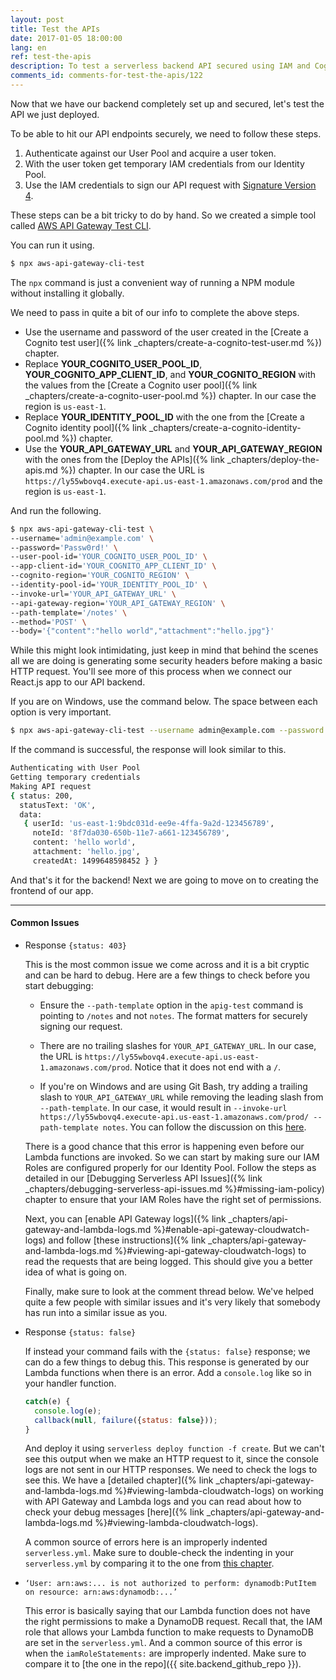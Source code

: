 ```yaml
---
layout: post
title: Test the APIs
date: 2017-01-05 18:00:00
lang: en
ref: test-the-apis
description: To test a serverless backend API secured using IAM and Cognito User Pool you need to follow a few steps. First, generate a user token by authenticating with the User Pool. Then use the user token to get a set of temporary IAM credentials using the Identity Pool. Finally, sign the API request using the IAM credentials using Signature Version 4 and make the request. To simplify this process we are going to use the “aws-api-gateway-cli-test” tool.
comments_id: comments-for-test-the-apis/122
---
```


Now that we have our backend completely set up and secured, let's test the API we just deployed.

To be able to hit our API endpoints securely, we need to follow these steps.

1. Authenticate against our User Pool and acquire a user token.
2. With the user token get temporary IAM credentials from our Identity Pool.
3. Use the IAM credentials to sign our API request with [Signature Version 4](http://docs.aws.amazon.com/general/latest/gr/signature-version-4.html).

These steps can be a bit tricky to do by hand. So we created a simple tool called [AWS API Gateway Test CLI](https://github.com/AnomalyInnovations/aws-api-gateway-cli-test).

You can run it using.

``` bash
$ npx aws-api-gateway-cli-test
```

The `npx` command is just a convenient way of running a NPM module without installing it globally.

We need to pass in quite a bit of our info to complete the above steps.

- Use the username and password of the user created in the [Create a Cognito test user]({% link _chapters/create-a-cognito-test-user.md %}) chapter.
- Replace **YOUR_COGNITO_USER_POOL_ID**, **YOUR_COGNITO_APP_CLIENT_ID**, and **YOUR_COGNITO_REGION** with the values from the [Create a Cognito user pool]({% link _chapters/create-a-cognito-user-pool.md %}) chapter. In our case the region is `us-east-1`.
- Replace **YOUR_IDENTITY_POOL_ID** with the one from the [Create a Cognito identity pool]({% link _chapters/create-a-cognito-identity-pool.md %}) chapter.
- Use the **YOUR_API_GATEWAY_URL** and **YOUR_API_GATEWAY_REGION** with the ones from the [Deploy the APIs]({% link _chapters/deploy-the-apis.md %}) chapter. In our case the URL is `https://ly55wbovq4.execute-api.us-east-1.amazonaws.com/prod` and the region is `us-east-1`.

And run the following.

``` bash
$ npx aws-api-gateway-cli-test \
--username='admin@example.com' \
--password='Passw0rd!' \
--user-pool-id='YOUR_COGNITO_USER_POOL_ID' \
--app-client-id='YOUR_COGNITO_APP_CLIENT_ID' \
--cognito-region='YOUR_COGNITO_REGION' \
--identity-pool-id='YOUR_IDENTITY_POOL_ID' \
--invoke-url='YOUR_API_GATEWAY_URL' \
--api-gateway-region='YOUR_API_GATEWAY_REGION' \
--path-template='/notes' \
--method='POST' \
--body='{"content":"hello world","attachment":"hello.jpg"}'
```

While this might look intimidating, just keep in mind that behind the scenes all we are doing is generating some security headers before making a basic HTTP request. You'll see more of this process when we connect our React.js app to our API backend.

If you are on Windows, use the command below. The space between each option is very important.

``` bash
$ npx aws-api-gateway-cli-test --username admin@example.com --password Passw0rd! --user-pool-id YOUR_COGNITO_USER_POOL_ID --app-client-id YOUR_COGNITO_APP_CLIENT_ID --cognito-region YOUR_COGNITO_REGION --identity-pool-id YOUR_IDENTITY_POOL_ID --invoke-url YOUR_API_GATEWAY_URL --api-gateway-region YOUR_API_GATEWAY_REGION --path-template /notes --method POST --body "{\"content\":\"hello world\",\"attachment\":\"hello.jpg\"}"
```

If the command is successful, the response will look similar to this.

``` bash
Authenticating with User Pool
Getting temporary credentials
Making API request
{ status: 200,
  statusText: 'OK',
  data: 
   { userId: 'us-east-1:9bdc031d-ee9e-4ffa-9a2d-123456789',
     noteId: '8f7da030-650b-11e7-a661-123456789',
     content: 'hello world',
     attachment: 'hello.jpg',
     createdAt: 1499648598452 } }
```

And that's it for the backend! Next we are going to move on to creating the frontend of our app.

---

#### Common Issues

- Response `{status: 403}`

  This is the most common issue we come across and it is a bit cryptic and can be hard to debug. Here are a few things to check before you start debugging:

  - Ensure the `--path-template` option in the `apig-test` command is pointing to `/notes` and not `notes`. The format matters for securely signing our request.

  - There are no trailing slashes for `YOUR_API_GATEWAY_URL`. In our case, the URL is `https://ly55wbovq4.execute-api.us-east-1.amazonaws.com/prod`. Notice that it does not end with a `/`.
  
  - If you're on Windows and are using Git Bash, try adding a trailing slash to `YOUR_API_GATEWAY_URL` while removing the leading slash from `--path-template`. In our case, it would result in `--invoke-url https://ly55wbovq4.execute-api.us-east-1.amazonaws.com/prod/ --path-template notes`. You can follow the discussion on this [here](https://github.com/AnomalyInnovations/serverless-stack-com/issues/112#issuecomment-345996566).

  There is a good chance that this error is happening even before our Lambda functions are invoked. So we can start by making sure our IAM Roles are configured properly for our Identity Pool. Follow the steps as detailed in our [Debugging Serverless API Issues]({% link _chapters/debugging-serverless-api-issues.md %}#missing-iam-policy) chapter to ensure that your IAM Roles have the right set of permissions. 

  Next, you can [enable API Gateway logs]({% link _chapters/api-gateway-and-lambda-logs.md %}#enable-api-gateway-cloudwatch-logs) and follow [these instructions]({% link _chapters/api-gateway-and-lambda-logs.md %}#viewing-api-gateway-cloudwatch-logs) to read the requests that are being logged. This should give you a better idea of what is going on.
  
  Finally, make sure to look at the comment thread below. We've helped quite a few people with similar issues and it's very likely that somebody has run into a similar issue as you.

- Response `{status: false}`

  If instead your command fails with the `{status: false}` response; we can do a few things to debug this. This response is generated by our Lambda functions when there is an error. Add a `console.log` like so in your handler function.

  ``` javascript
  catch(e) {
    console.log(e);
    callback(null, failure({status: false}));
  }
  ```

  And deploy it using `serverless deploy function -f create`. But we can't see this output when we make an HTTP request to it, since the console logs are not sent in our HTTP responses. We need to check the logs to see this. We have a [detailed chapter]({% link _chapters/api-gateway-and-lambda-logs.md %}#viewing-lambda-cloudwatch-logs) on working with API Gateway and Lambda logs and you can read about how to check your debug messages [here]({% link _chapters/api-gateway-and-lambda-logs.md %}#viewing-lambda-cloudwatch-logs).

  A common source of errors here is an improperly indented `serverless.yml`. Make sure to double-check the indenting in your `serverless.yml` by comparing it to the one from [this chapter](https://github.com/AnomalyInnovations/serverless-stack-demo-api/blob/master/serverless.yml).

- `‘User: arn:aws:... is not authorized to perform: dynamodb:PutItem on resource: arn:aws:dynamodb:...’`

  This error is basically saying that our Lambda function does not have the right permissions to make a DynamoDB request. Recall that, the IAM role that allows your Lambda function to make requests to DynamoDB are set in the `serverless.yml`. And a common source of this error is when the `iamRoleStatements:` are improperly indented. Make sure to compare it to [the one in the repo]({{ site.backend_github_repo }}).

